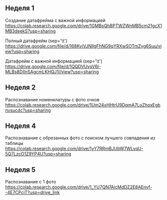 ## Неделя 1

Создание датафрейма с важной информацией https://colab.research.google.com/drive/1GMBsQhBPTWZWnMB5cm21gcX1MB3deekS?usp=sharing

Полный датафрейм (sep='\t') https://drive.google.com/file/d/168KviVJNIlgFhNG9qYRXwSOTmZyg6Suu/view?usp=sharing

Датафрейм с важной информацией (sep='\t') https://drive.google.com/file/d/1QQDVUvsV6I-MLBs8DIlnSAgcmLKHQJ1I/view?usp=sharing

## Неделя 2

Распознавание номенклатуры с фото очков https://colab.research.google.com/drive/1Um24xHHtrU9DqmA7LoZhoxEgbnvsucdc?usp=sharing

## Неделя 4

Распознавание с обрезанных фото с поиском лучшего совпадения из таблицы https://colab.research.google.com/drive/1yY7RRmBJUbW7WLvqU-5Q7LzcO1Z9YP4U?usp=sharing

## Неделя 5

Распознавание с 1 фото https://colab.research.google.com/drive/1_YU7QN7AicMdDZ2E8AEnvf--4E7CPciT?usp=drive_link
